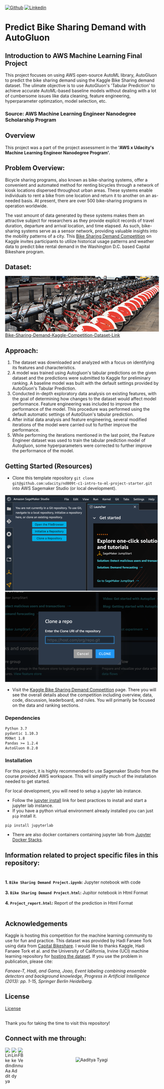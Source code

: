 [![Github](https://img.shields.io/github/followers/Addyty?label=Follow&style=social)](https://github.com/Addyty)
[![Linkedin](https://img.shields.io/badge/-Addyty-blue?style=flat-square&logo=linkedin&logoColor=white&link=https://www.linkedin.com/in/aaditya-tyagi-99a1561ba/)](https://www.linkedin.com/in/aaditya-tyagi-99a1561ba/)

# Predict Bike Sharing Demand with AutoGluon

## Introduction to AWS Machine Learning Final Project
This project focuses on using AWS open-source AutoML library, AutoGluon to predict the bike sharing demand using the Kaggle Bike Sharing demand dataset. The ulimate objective is to use AutoGluon's 'Tabular Prediction' to achieve accurate AutoML-based baseline models without dealing with a lot of cumbersome issues like data cleaning, feature engineering, hyperparameter optimzation, model selection, etc.

### Source: AWS Machine Learning Engineer Nanodegree Scholarship Program

## Overview
This project was a part of the project assessment in the **'AWS x Udacity's Machine Learning Engineer Nanodegree Program'.**

## Problem Overview:

Bicycle sharing programs, also known as bike-sharing systems, offer a convenient and automated method for renting bicycles through a network of kiosk locations dispersed throughout urban areas. These systems enable individuals to rent a bike from one location and return it to another on an as-needed basis. At present, there are over 500 bike-sharing programs in operation worldwide.

The vast amount of data generated by these systems makes them an attractive subject for researchers as they provide explicit records of travel duration, departure and arrival location, and time elapsed. As such, bike-sharing systems serve as a sensor network, providing valuable insights into the mobility patterns of a city. This [Bike Sharing Demand Competition](https://www.kaggle.com/c/bike-sharing-demand) on Kaggle invites participants to utilize historical usage patterns and weather data to predict bike rental demand in the Washington D.C. based Capital Bikeshare program.

## Dataset:
![Bike-Sharing-Demand-Image](img/Bike-Sharing-Demand-img.png)<br>
[Bike-Sharing-Demand-Kaggle-Competition-Dataset-Link](https://www.kaggle.com/competitions/bike-sharing-demand/data)

## Approach:

1. The dataset was downloaded and analyzed with a focus on identifying its features and characteristics.
2. A model was trained using Autogluon's tabular predictions on the given dataset and the predictions were submitted to Kaggle for preliminary ranking. A baseline model was built with the default settings provided by AutoGluon's Tabular Prediction.
3. Conducted in-depth exploratory data analysis on existing features, with the goal of determining how changes to the dataset would affect model performance. Feature engineering was included to improve the performance of the model. This procedure was performed using the default automatic settings of AutoGluon's tabular prediction.
4. After initial data analysis and feature engineering, several modified iterations of the model were carried out to further improve the performance.
5. While performing the iterations mentioned in the last point, the Feature Engineer dataset was used to train the tabular prediction model of Autogluon, some hyperparameters were corrected to further improve the performance of the model.


## Getting Started (Resources)
* Clone this template repository `git clone git@github.com:udacity/nd009t-c1-intro-to-ml-project-starter.git` into AWS Sagemaker Studio (or local development).

<img src="img/sagemaker-studio-git1.png" alt="sagemaker-studio-git1.png" width="500"/>
<img src="img/sagemaker-studio-git2.png" alt="sagemaker-studio-git2.png" width="500"/>

* Visit the [Kaggle Bike Sharing Demand Competition](https://www.kaggle.com/c/bike-sharing-demand) page. There you will see the overall details about the competition including overview, data, code, discussion, leaderboard, and rules. You will primarily be focused on the data and ranking sections.

### Dependencies

```
Python 3.7
pydantic 1.10.3
MXNet 1.8
Pandas >= 1.2.4
AutoGluon 0.2.0 
```

### Installation
For this project, it is highly recommended to use Sagemaker Studio from the course provided AWS workspace. This will simplify much of the installation needed to get started.

For local development, you will need to setup a jupyter lab instance.
* Follow the [jupyter install](https://jupyter.org/install.html) link for best practices to install and start a jupyter lab instance.
* If you have a python virtual environment already installed you can just `pip` install it.
```
pip install jupyterlab
```
* There are also docker containers containing jupyter lab from [Jupyter Docker Stacks](https://jupyter-docker-stacks.readthedocs.io/en/latest/index.html).


## Information related to project specific files in this repository:<br><br>
**1. `Bike Sharing Demand Project.ipynb`:** Jupyter notebook with code<br><br>
**3. `Bike Sharing Demand Project.html`:** Jupitor notebook in Html Format<br><br>
**4. `Project_report.html`:** Report of the prediction in Html Format<br><br>


## Acknowledgements
Kaggle is hosting this competition for the machine learning community to use for fun and practice. This dataset was provided by Hadi Fanaee Tork using data from [Capital Bikeshare](https://capitalbikeshare.com/system-data). I would like to thanks Kaggle, Hadi Fanaee Tork et al. and the University of California, Irvine (UCI) machine learning repository for [hosting the dataset](http://archive.ics.uci.edu/ml/datasets/Bike+Sharing+Dataset). If you use the problem in publication, please cite:

*Fanaee-T, Hadi, and Gama, Joao, Event labeling combining ensemble detectors and background knowledge, Progress in Artificial Intelligence (2013): pp. 1-15, Springer Berlin Heidelberg.*


## License
[License](LICENSE)<br><br>


Thank you for taking the time to visit this repository!

## Connect with me through:
<a href="https://www.linkedin.com/in/aaditya-tyagi-99a1561ba/"> 
  <img align="left" alt="Linkedin Aaditya" width="21px" src="https://cdn.jsdelivr.net/npm/simple-icons@3.0.1/icons/linkedin.svg" /> 
</a>
<a href="https://instagram.com/addy.ty?igshid=ZDdkNTZiNTM=">
  <img align="left" alt="Linkedin Addy" width="21px" src="https://www.vectorlogo.zone/logos/instagram/instagram-ar21.svg" />
</a>
<a href="https://www.kaggle.com/aadityatyagi">
  <img align="left" alt="FB Venu" width="21px" src="https://www.vectorlogo.zone/logos/kaggle/kaggle-icon.svg" alt="Addy" />
</a>
<br />

<p align="center"> <img src="https://komarev.com/ghpvc/?username=Addyty" alt="Aaditya Tyagi" /> </p>

